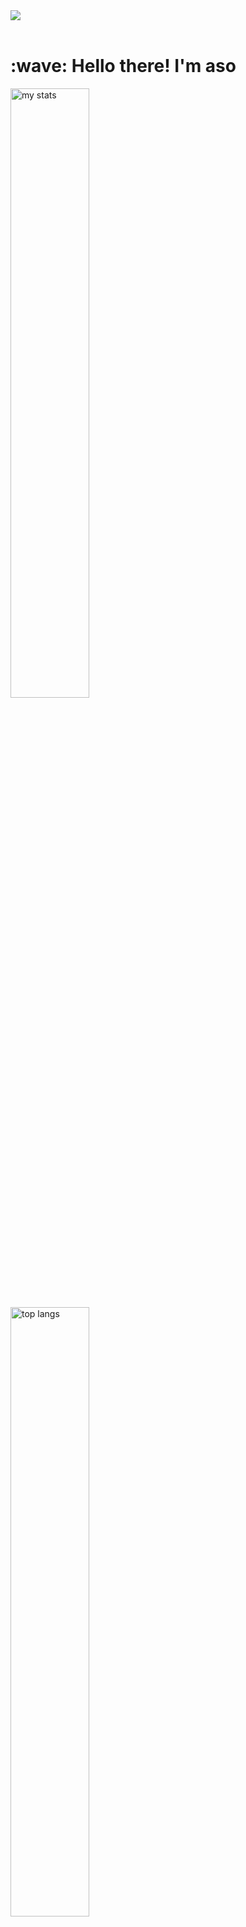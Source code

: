 <img src="https://github.com/Anmol-Baranwal/Cool-GIFs-For-GitHub/assets/74038190/d48893bd-0757-481c-8d7e-ba3e163feae7" />
<br><br>

<h1 align="left" id="macropower-title">:wave: Hello there! I'm aso</h1>
  <img alt="my stats" width="50%" src="https://github-readme-stats.vercel.app/api?username=aso-off&show_icons=true&theme=dracula"/>
  <img alt="top langs" width="50%" src="https://github-readme-stats.vercel.app/api/top-langs/?username=aso-off&layout=compact&theme=dracula"/>

## Info:
```ruby
CONST aso =
{
  pronouns: "He" | "him",
  use-tool: ["Visual_Studio", "JetBrains Family"],
  backend: ["Java", "Python"],
  frontend: ["HTML", "CSS", "JavaScript", "React", "VUE"],
  database: ["MySQL"],
  learning：["C++", "TypeScript", "NodeJS", "NextJS"],
  goal: "unknown"
}
```
<!--START_SECTION:waka-->
![Code Time](http://img.shields.io/badge/Code%20Time-38%20hrs%207%20mins-blue)

![Profile Views](http://img.shields.io/badge/Profile%20Views-1589-blue)

**I'm a Night 🦉** 

```text
🌞 Morning                15 commits          ██░░░░░░░░░░░░░░░░░░░░░░░   08.62 % 
🌆 Daytime                55 commits          ████████░░░░░░░░░░░░░░░░░   31.61 % 
🌃 Evening                100 commits         ██████████████░░░░░░░░░░░   57.47 % 
🌙 Night                  4 commits           █░░░░░░░░░░░░░░░░░░░░░░░░   02.30 % 
```


📊 **This Week I Spent My Time On** 

```text
💬 Programming Languages: 
JavaScript               8 mins              ████████░░░░░░░░░░░░░░░░░   30.39 % 
Image (svg)              7 mins              ███████░░░░░░░░░░░░░░░░░░   27.71 % 
Git                      6 mins              ██████░░░░░░░░░░░░░░░░░░░   22.71 % 
CSS                      2 mins              ███░░░░░░░░░░░░░░░░░░░░░░   10.12 % 
Java                     1 min               █░░░░░░░░░░░░░░░░░░░░░░░░   04.19 % 

🔥 Editors: 
VS Code                  12 mins             ████████████░░░░░░░░░░░░░   48.15 % 
PyCharm                  7 mins              ███████░░░░░░░░░░░░░░░░░░   29.01 % 
WebStorm                 4 mins              ████░░░░░░░░░░░░░░░░░░░░░   15.06 % 
Intellijidea             1 min               █░░░░░░░░░░░░░░░░░░░░░░░░   04.19 % 
Android Studio           0 secs              █░░░░░░░░░░░░░░░░░░░░░░░░   03.60 % 
```


 Last Updated on 23/03/2024 UTC
<!--END_SECTION:waka-->


## Codewars:

![codewars](https://www.codewars.com/users/aso_off/badges/large)

<h2 align="left">Languages-Frameworks-Tools: </h2>
<br/>
<div align="center">
<img src="https://skillicons.dev/icons?i=java,python,javascript,typescript&theme=dark" /><br>
  <img src="https://skillicons.dev/icons?i=html,css,react,vue,bootstrap,nodejs,nextjs,mysql&theme=dark" /><br>
  <img src="https://skillicons.dev/icons?i=vscode,idea,webstorm,git,figma,ps&theme=dark" /><br>
</div>

